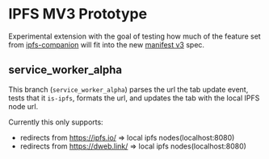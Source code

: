 # IPFS MV3 Prototype

Experimental extension with the goal of testing how much of the feature set from [ipfs-companion](https://github.com/ipfs/ipfs-companion) will fit into the new [manifest v3](https://developer.chrome.com/docs/extensions/mv3/intro/) spec.

## service_worker_alpha

This branch (`service_worker_alpha`) parses the url the tab update event, tests that it `is-ipfs`, formats the url, and updates the tab with the local IPFS node url.

Currently this only supports:
* redirects from https://ipfs.io/ => local ipfs nodes(localhost:8080)
* redirects from https://dweb.link/ => local ipfs nodes(localhost:8080)

